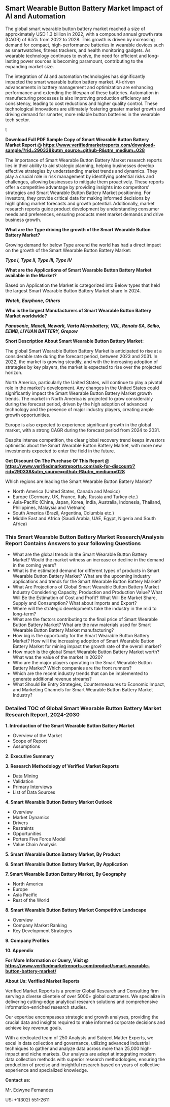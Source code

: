 <h2>Smart Wearable Button Battery Market Impact of AI and Automation</h2><p>The global smart wearable button battery market reached a size of approximately USD 1.3 billion in 2022, with a compound annual growth rate (CAGR) of 6.5% from 2022 to 2028. This growth is driven by increasing demand for compact, high-performance batteries in wearable devices such as smartwatches, fitness trackers, and health monitoring gadgets. As wearable technology continues to evolve, the need for efficient and long-lasting power sources is becoming paramount, contributing to the expanding market size.</p><p>The integration of AI and automation technologies has significantly impacted the smart wearable button battery market. AI-driven advancements in battery management and optimization are enhancing performance and extending the lifespan of these batteries. Automation in manufacturing processes is also improving production efficiency and consistency, leading to cost reductions and higher quality control. These technological innovations are ultimately fostering greater market growth and driving demand for smarter, more reliable button batteries in the wearable tech sector.</p>t</p><p id="" class=""><strong>Download Full PDF Sample Copy of Smart Wearable Button Battery Market Report @ <a href="https://www.verifiedmarketreports.com/download-sample/?rid=290338&utm_source=github-R&utm_medium=028" target="_blank">https://www.verifiedmarketreports.com/download-sample/?rid=290338&utm_source=github-R&utm_medium=028</a></strong></p><p>The importance of&nbsp;Smart Wearable Button Battery Market research reports lies in their ability to aid strategic planning, helping businesses develop effective strategies by understanding market trends and dynamics. They play a crucial role in risk management by identifying potential risks and challenges, allowing businesses to mitigate them proactively. These reports offer a competitive advantage by providing insights into competitors' strategies and Smart Wearable Button Battery Market positioning. For investors, they provide critical data for making informed decisions by highlighting market forecasts and growth potential. Additionally, market research reports guide product development by understanding consumer needs and preferences, ensuring products meet market demands and drive business growth.</p><p><strong>What are the&nbsp;Type driving the growth of the Smart Wearable Button Battery Market?</strong></p><p id="" class="">Growing demand for below Type around the world has had a direct impact on the growth of the Smart Wearable Button Battery Market:</p><em><strong>Type I, Type II, Type III, Type IV</strong></em></p><strong>What are the&nbsp;Applications&nbsp;of Smart Wearable Button Battery Market available in the Market?</strong></p><p id="" class="">Based on Application the Market is categorized into Below types that held the largest Smart Wearable Button Battery Market share In 2024.</p><em><strong>Watch, Earphone, Others</strong></em></p><strong>Who is the largest Manufacturers of Smart Wearable Button Battery Market worldwide?</strong></p><p><em><strong>Panasonic, Maxell, Newark, Varta Microbattery, VDL, Renata SA, Seiko, EEMB, LIYUAN BATTERY, Grepow</strong></em></p><p id="" class=""><strong>Short Description About Smart Wearable Button Battery Market:</strong></p><p>The global Smart Wearable Button Battery Market is anticipated to rise at a considerable rate during the forecast period, between 2023 and 2031. In 2022, the market is growing steadily, and with the increasing adoption of strategies by key players, the market is expected to rise over the projected horizon.</p><p>North America, particularly the United States, will continue to play a pivotal role in the market's development. Any changes in the United States could significantly impact the Smart Wearable Button Battery Market growth trends. The market in North America is projected to grow considerably during the forecast period, driven by the high adoption of advanced technology and the presence of major industry players, creating ample growth opportunities.</p><p>Europe is also expected to experience significant growth in the global market, with a strong CAGR during the forecast period from 2024 to 2031.</p><p>Despite intense competition, the clear global recovery trend keeps investors optimistic about the Smart Wearable Button Battery Market, with more new investments expected to enter the field in the future.</p><p id="" class=""><strong>Get Discount On The Purchase Of This Report @ <a href="https://www.verifiedmarketreports.com/ask-for-discount/?rid=290338&utm_source=github-R&utm_medium=028" target="_blank">https://www.verifiedmarketreports.com/ask-for-discount/?rid=290338&utm_source=github-R&utm_medium=028</a></strong></p>Which regions are leading the Smart Wearable Button Battery Market?</p><ul><li>North America (United States, Canada and Mexico)</li><li>Europe (Germany, UK, France, Italy, Russia and Turkey etc.)</li><li>Asia-Pacific (China, Japan, Korea, India, Australia, Indonesia, Thailand, Philippines, Malaysia and Vietnam)</li><li>South America (Brazil, Argentina, Columbia etc.)</li><li>Middle East and Africa (Saudi Arabia, UAE, Egypt, Nigeria and South Africa)</li></ul><h3 id="" class="">This Smart Wearable Button Battery Market Research/Analysis Report Contains Answers to your following Questions</h3><ul><li>What are the global trends in the Smart Wearable Button Battery Market? Would the market witness an increase or decline in the demand in the coming years?</li><li>What is the estimated demand for different types of products in Smart Wearable Button Battery Market? What are the upcoming industry applications and trends for the Smart Wearable Button Battery Market?</li><li>What Are Projections of Global Smart Wearable Button Battery Market Industry Considering Capacity, Production and Production Value? What Will Be the Estimation of Cost and Profit? What Will Be Market Share, Supply and Consumption? What about imports and Export?</li><li>Where will the strategic developments take the industry in the mid to long-term?</li><li>What are the factors contributing to the final price of Smart Wearable Button Battery Market? What are the raw materials used for Smart Wearable Button Battery Market manufacturing?</li><li>How big is the opportunity for the Smart Wearable Button Battery Market? How will the increasing adoption of Smart Wearable Button Battery Market for mining impact the growth rate of the overall market?</li><li>How much is the global Smart Wearable Button Battery Market worth? What was the value of the market In 2020?</li><li>Who are the major players operating in the Smart Wearable Button Battery Market? Which companies are the front runners?</li><li>Which are the recent industry trends that can be implemented to generate additional revenue streams?</li><li>What Should Be Entry Strategies, Countermeasures to Economic Impact, and Marketing Channels for Smart Wearable Button Battery Market Industry?</li></ul><h3 id="" class="">Detailed TOC of Global Smart Wearable Button Battery Market Research Report, 2024-2030</h3><p id="" class=""><strong>1. Introduction of the Smart Wearable Button Battery Market</strong></p><ul><li>Overview of the Market</li><li>Scope of Report</li><li>Assumptions</li></ul><p id="" class=""><strong>2. Executive Summary</strong></p><p id="" class=""><strong>3. Research Methodology of Verified Market Reports</strong></p><ul><li>Data Mining</li><li>Validation</li><li>Primary Interviews</li><li>List of Data Sources</li></ul><p id="" class=""><strong>4. Smart Wearable Button Battery Market Outlook</strong></p><ul><li>Overview</li><li>Market Dynamics</li><li>Drivers</li><li>Restraints</li><li>Opportunities</li><li>Porters Five Force Model</li><li>Value Chain Analysis</li></ul><p id="" class=""><strong>5. Smart Wearable Button Battery Market, By Product</strong></p><p id="" class=""><strong>6. Smart Wearable Button Battery Market, By Application</strong></p><p id="" class=""><strong>7. Smart Wearable Button Battery Market, By Geography</strong></p><ul><li>North America</li><li>Europe</li><li>Asia Pacific</li><li>Rest of the World</li></ul><p id="" class=""><strong>8. Smart Wearable Button Battery Market Competitive Landscape</strong></p><ul><li>Overview</li><li>Company Market Ranking</li><li>Key Development Strategies</li></ul><p id="" class=""><strong>9. Company Profiles</strong></p><p id="" class=""><strong>10. Appendix</strong></p><p id="" class=""><strong>For More Information or Query, Visit @ <a href="https://www.verifiedmarketreports.com/product/smart-wearable-button-battery-market/" target="_blank">https://www.verifiedmarketreports.com/product/smart-wearable-button-battery-market/</a></strong></p><p id="" class=""><strong>About Us: Verified Market Reports</strong></p><p id="" class="">Verified Market Reports is a premier Global Research and Consulting firm serving a diverse clientele of over 5000+ global customers. We specialize in delivering cutting-edge analytical research solutions and comprehensive information-enriched research studies.</p><p id="" class="">Our expertise encompasses strategic and growth analyses, providing the crucial data and insights required to make informed corporate decisions and achieve key revenue goals.</p><p id="" class="">With a dedicated team of 250 Analysts and Subject Matter Experts, we excel in data collection and governance, utilizing advanced industrial techniques to gather and analyze data across more than 25,000 high-impact and niche markets. Our analysts are adept at integrating modern data collection methods with superior research methodologies, ensuring the production of precise and insightful research based on years of collective experience and specialized knowledge.</p><p id="" class=""><strong>Contact us:</strong></p><p id="" class="">Mr. Edwyne Fernandes</p><p id="" class="">US: +1(302) 551-2611</p>
